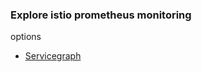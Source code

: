### Explore istio prometheus monitoring


options

- [Servicegraph](https://istio.io/docs/tasks/telemetry/servicegraph/)

